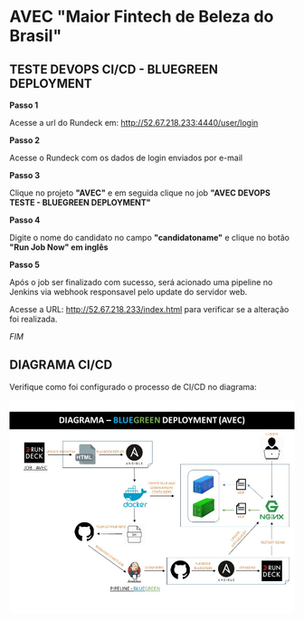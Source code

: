 AVEC "Maior Fintech de Beleza do Brasil"
==========================

TESTE DEVOPS CI/CD - BLUEGREEN DEPLOYMENT
--------------------

**Passo 1**

Acesse a url do Rundeck em: http://52.67.218.233:4440/user/login

**Passo 2**

Acesse o Rundeck com os dados de login enviados por e-mail

**Passo 3**

Clique no projeto **"AVEC"** e em seguida clique no job **"AVEC DEVOPS TESTE - BLUEGREEN DEPLOYMENT"**

**Passo 4**

Digite o nome do candidato no campo **"candidatoname"** e clique no botão **"Run Job Now" em inglês**

**Passo 5**

Após o job ser finalizado com sucesso, será acionado uma pipeline no Jenkins via webhook responsavel pelo update do servidor web.

Acesse a URL: http://52.67.218.233/index.html para verificar se a alteração foi realizada.

_FIM_

DIAGRAMA CI/CD
--------------

Verifique como foi configurado o processo de CI/CD no diagrama:

![IMAGEM GIT](https://github.com/flaviomrjr/avec/blob/master/DIAGRAMA-BLUEGREEN.jpg?raw=true)
